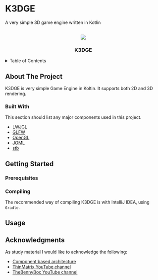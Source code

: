 # K3DGE
A very simple 3D game engine written in Kotlin

<div id="top"></div>
<br />
<div align="center">
  <img src="/Media/k3dge.gif">
  <br />
  <h3 align="center">K3DGE</h3>
</div>

<!-- TABLE OF CONTENTS -->
<details>
  <summary>Table of Contents</summary>
  <ol>
    <li>
      <a href="#about-the-project">About The Project</a>
      <ul>
        <li><a href="#built-with">Built With</a></li>
      </ul>
    </li>
    <li>
      <a href="#getting-started">Getting Started</a>
      <ul>
        <li><a href="#prerequisites">Prerequisites</a></li>
        <li><a href="#installation">Installation</a></li>
      </ul>
    </li>
    <li><a href="#usage">Usage</a></li>
    <li><a href="#acknowledgments">Acknowledgments</a></li>
  </ol>
</details>

<!-- ABOUT THE PROJECT -->
## About The Project

K3DGE is very simple Game Engine in Koltin.
It supports both 2D and 3D rendering.

### Built With

This section should list any major components used in this project.

* [LWJGL](https://www.lwjgl.org/)
* [GLFW](https://www.glfw.org/)
* [OpenGL](https://www.opengl.org/)
* [JOML](https://joml-ci.github.io/JOML/)
* [stb](https://github.com/nothings/stb)

<!-- GETTING STARTED -->
## Getting Started
### Prerequisites

<!-- TODO -->

### Compiling

The recommended way of compiling K3DGE is with IntelliJ IDEA, using `Gradle`.

<!-- TODO -->

<!-- USAGE EXAMPLES -->
## Usage

<!-- TODO -->


<!-- ACKNOWLEDGMENTS -->
## Acknowledgments

As study material I would like to acknowledge the following:

* [Component based architecture](https://gameprogrammingpatterns.com/component.html)
* [ThinMatrix YouTube channel](https://www.youtube.com/channel/UCUkRj4qoT1bsWpE_C8lZYoQ)
* [TheBennyBox YouTube channel](https://www.youtube.com/channel/UCnlpv-hhcsAtEHKR2y2fW4Q)


